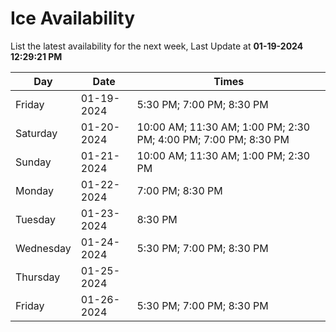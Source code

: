 # Ice Availability

List the latest availability for the next week, Last Update at **01-19-2024 12:29:21 PM**

| Day         | Date        | Times       |
| ----------- | ----------- | ----------- |
|Friday|01-19-2024|5:30 PM; 7:00 PM; 8:30 PM|
|Saturday|01-20-2024|10:00 AM; 11:30 AM; 1:00 PM; 2:30 PM; 4:00 PM; 7:00 PM; 8:30 PM|
|Sunday|01-21-2024|10:00 AM; 11:30 AM; 1:00 PM; 2:30 PM|
|Monday|01-22-2024|7:00 PM; 8:30 PM|
|Tuesday|01-23-2024|8:30 PM|
|Wednesday|01-24-2024|5:30 PM; 7:00 PM; 8:30 PM|
|Thursday|01-25-2024||
|Friday|01-26-2024|5:30 PM; 7:00 PM; 8:30 PM|
